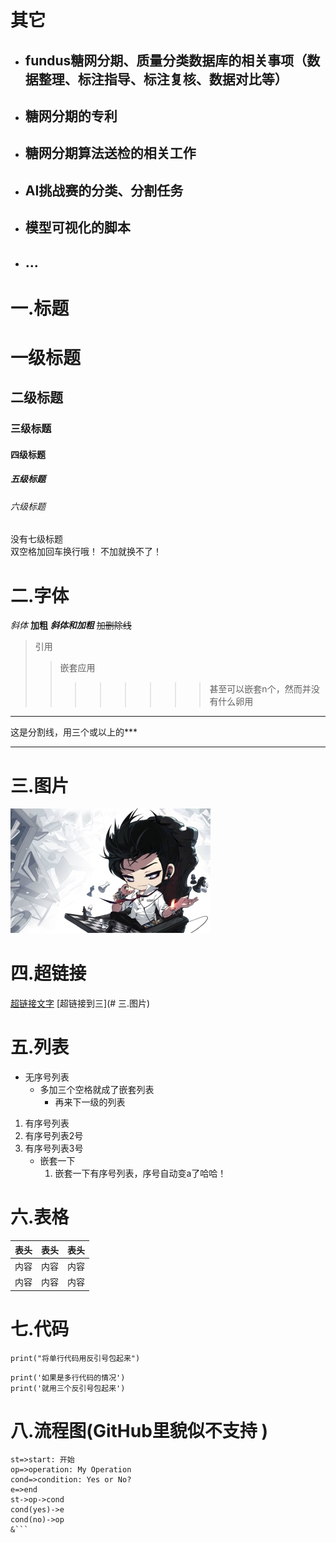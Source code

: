 # 其它
- ## fundus糖网分期、质量分类数据库的相关事项（数据整理、标注指导、标注复核、数据对比等）
- ## 糖网分期的专利
- ## 糖网分期算法送检的相关工作
- ## AI挑战赛的分类、分割任务
- ## 模型可视化的脚本
- ## ...








# 一.标题
# 一级标题
## 二级标题
### 三级标题
#### 四级标题
##### 五级标题
###### 六级标题

没有七级标题  
双空格加回车换行哦！
不加就换不了！

# 二.字体
*斜体*
**加粗**
***斜体和加粗***
~~加删除线~~

>引用
>>嵌套应用
>>>>>>>>甚至可以嵌套n个，然而并没有什么卵用

************
这是分割线，用三个或以上的***
************


# 三.图片
![图片的名字](https://raw.githubusercontent.com/wRuanMing/HelloWorld/master/demo.jpg)

# 四.超链接
[超链接文字](http//www.baidu.com, "超链接的title，但鼠标移动到超链接文字上时显示的内容")
[超链接到三](# 三.图片)

# 五.列表
- 无序号列表
   - 多加三个空格就成了嵌套列表
      - 再来下一级的列表
1. 有序号列表
2. 有序号列表2号
3. 有序号列表3号
   - 嵌套一下
      1. 嵌套一下有序号列表，序号自动变a了哈哈！

# 六.表格
表头|表头|表头
---|:--:|---:
内容|内容|内容
内容|内容|内容
# 七.代码
`print("将单行代码用反引号包起来")`
```
print('如果是多行代码的情况')
print('就用三个反引号包起来')
```
# 八.流程图(GitHub里貌似不支持 )
```flow
st=>start: 开始
op=>operation: My Operation
cond=>condition: Yes or No?
e=>end
st->op->cond
cond(yes)->e
cond(no)->op
&```

